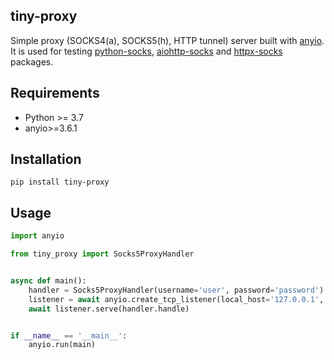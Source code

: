 ## tiny-proxy

Simple proxy (SOCKS4(a), SOCKS5(h), HTTP tunnel) server built with [anyio](https://github.com/agronholm/anyio).
It is used for testing [python-socks](https://github.com/romis2012/python-socks), [aiohttp-socks](https://github.com/romis2012/aiohttp-socks) and [httpx-socks](https://github.com/romis2012/httpx-socks) packages.

## Requirements
- Python >= 3.7
- anyio>=3.6.1

## Installation
```
pip install tiny-proxy
```

## Usage

```python
import anyio

from tiny_proxy import Socks5ProxyHandler


async def main():
    handler = Socks5ProxyHandler(username='user', password='password')
    listener = await anyio.create_tcp_listener(local_host='127.0.0.1', local_port=1080)
    await listener.serve(handler.handle)


if __name__ == '__main__':
    anyio.run(main)
```

